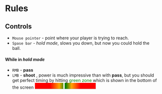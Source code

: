 # Rules

## Controls  

- `Mouse pointer` - point where your player is trying to reach.
- `Spase bar` - *hold mode*, slows you down, but now you could hold the ball.

#### While in *hold mode*

- `RMB` - **pass**
- `LMB` - **shoot** , power is much impressive than with **pass**, but you should get perfect timing by hitting <font color="green">green zone</font>
 which is shown in the bottom of the screen <img src="./power-shot-bar.png" width="200" height="20">  
  